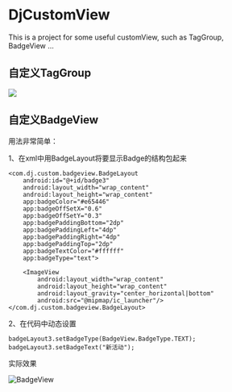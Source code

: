 # DjCustomView
This is a project for some useful  customView, such as TagGroup, BadgeView ...

## 自定义TagGroup

![](https://upload-images.jianshu.io/upload_images/1420866-326f7fd26b3af8f3.png?imageMogr2/auto-orient/strip%7CimageView2/2/w/480)


## 自定义BadgeView

用法非常简单：

1、在xml中用BadgeLayout将要显示Badge的结构包起来
```
<com.dj.custom.badgeview.BadgeLayout
    android:id="@+id/badge3"
    android:layout_width="wrap_content"
    android:layout_height="wrap_content"
    app:badgeColor="#e65446"
    app:badgeOffSetX="0.6"
    app:badgeOffSetY="0.3"
    app:badgePaddingBottom="2dp"
    app:badgePaddingLeft="4dp"
    app:badgePaddingRight="4dp"
    app:badgePaddingTop="2dp"
    app:badgeTextColor="#ffffff"
    app:badgeType="text">

    <ImageView
        android:layout_width="wrap_content"
        android:layout_height="wrap_content"
        android:layout_gravity="center_horizontal|bottom"
        android:src="@mipmap/ic_launcher"/>
</com.dj.custom.badgeview.BadgeLayout>
```

2、在代码中动态设置

```
badgeLayout3.setBadgeType(BadgeView.BadgeType.TEXT);
badgeLayout3.setBadgeText("新活动");
```

实际效果

![BadgeView](https://image.studio.dajiazhongyi.com/studio/image/WT/AM/R8/WTAMR8XUb7nPa1NNLbet.jpg)
